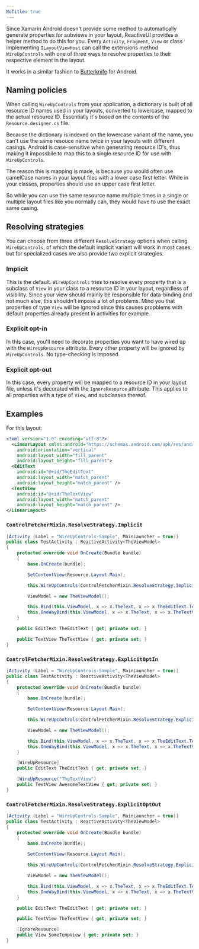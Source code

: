 ```yaml
---
NoTitle: true
---
```

Since Xamarin Android doesn't provide some method to automatically generate properties for subviews in your layout, ReactiveUI provides a helper method to do this for you.
Every `Activity`, `Fragment`, `View` or class implementing `ILayoutViewHost` can call the extensions method `WireUpControls` with one of three ways to resolve properties to their respective element in the layout.

It works in a similar fashion to [Butterknife](https://jakewharton.github.io/butterknife/) for Android.

## Naming policies

When calling `WireUpControls` from your application, a dictionary is built of all resource ID names used in your layouts, converted to lowercase, mapped to the actual resource ID. Essentially it's based on the contents of the `Resource.designer.cs` file.

Because the dictionary is indexed on the lowercase variant of the name, you can't use the same resouce name twice in your layouts with different casings. Android is case-sensitive when generating resource ID's, thus making it impossbile to map this to a single resource ID for use with `WireUpControls`.

The reason this is mapping is made, is because you would often use camelCase names in your layout files with a lower case first letter. While in your classes, properties should use an upper case first letter.

So while you can use the same resource name multiple times in a single or multiple layout files like you normally can, they would have to use the exact same casing.

## Resolving strategies

You can choose from three different `ResolveStrategy` options when calling `WireUpControls`, of which the default implicit variant will work in most cases, but for specialized cases we also provide two explicit strategies.

### Implicit

This is the default. `WireUpControls` tries to resolve every property that is a subclass of `View` in your class to a resource ID in your layout, regardless of visibility. Since your view should mainly be responsible for data-binding and not much else, this shouldn't impose a lot of problems. Mind you that properties of type `View` will be ignored since this causes propblems with default properties already present in activities for example.

### Explicit opt-in

In this case, you'll need to decorate properties you want to have wired up with the `WireUpResource` attribute. Every other property will be ignored by `WireUpControls`. No type-checking is imposed.

### Explicit opt-out

In this case, every property will be mapped to a resource ID in your layout file, unless it's decorated with the `IgnoreResource` attribute. This applies to all properties with a type of `View`, and subclasses thereof.

## Examples

For this layout:

```xml
<?xml version="1.0" encoding="utf-8"?>
  <LinearLayout xmlns:android="https://schemas.android.com/apk/res/android"
    android:orientation="vertical"
    android:layout_width="fill_parent"
    android:layout_height="fill_parent">
  <EditText
    android:id="@+id/TheEditText"
    android:layout_width="match_parent"
    android:layout_height="match_parent" />
  <TextView
    android:id="@+id/TheTextView"
    android:layout_width="match_parent"
    android:layout_height="match_parent" />
</LinearLayout>
```

### `ControlFetcherMixin.ResolveStrategy.Implicit`

```csharp
[Activity (Label = "WireUpControls-Sample", MainLauncher = true)]
public class TestActivity : ReactiveActivity<TheViewModel> 
{
    protected override void OnCreate(Bundle bundle)
    {
        base.OnCreate(bundle);

        SetContentView(Resource.Layout.Main);

        this.WireUpControls(ControlFetcherMixin.ResolveStrategy.Implicit);

        ViewModel = new TheViewModel();

        this.Bind(this.ViewModel, x => x.TheText, x => x.TheEditText.Text);
        this.OneWayBind(this.ViewModel, x => x.TheText, x => x.TheTextView.Text);
    }

    public EditText TheEditText { get; private set; }

    public TextView TheTextView { get; private set; }
}
```

### `ControlFetcherMixin.ResolveStrategy.ExplicitOptIn`

```csharp
[Activity (Label = "WireUpControls-Sample", MainLauncher = true)]
public class TestActivity : ReactiveActivity<TheViewModel>
{
    protected override void OnCreate(Bundle bundle)
    {
        base.OnCreate(bundle);

        SetContentView(Resource.Layout.Main);

        this.WireUpControls(ControlFetcherMixin.ResolveStrategy.ExplicitOptIn);

        ViewModel = new TheViewModel();

        this.Bind(this.ViewModel, x => x.TheText, x => x.TheEditText.Text);
        this.OneWayBind(this.ViewModel, x => x.TheText, x => x.TheTextView.Text);
    }

    [WireUpResource]
    public EditText TheEditText { get; private set; }

    [WireUpResource("TheTextView")
    public TextView AwesomeTextView { get; private set; }
}
```

### `ControlFetcherMixin.ResolveStrategy.ExplicitOptOut`

```csharp
[Activity (Label = "WireUpControls-Sample", MainLauncher = true)]
public class TestActivity : ReactiveActivity<TheViewModel>
{
    protected override void OnCreate(Bundle bundle)
    {
        base.OnCreate(bundle);

        SetContentView(Resource.Layout.Main);

        this.WireUpControls(ControlFetcherMixin.ResolveStrategy.ExplicitOptOut);

        ViewModel = new TheViewModel();

        this.Bind(this.ViewModel, x => x.TheText, x => x.TheEditText.Text);
        this.OneWayBind(this.ViewModel, x => x.TheText, x => x.TheTextView.Text);
    }

    public EditText TheEditText { get; private set; }

    public TextView TheTextView { get; private set; }

    [IgnoreResource]
    public View SomeTempView { get; private set; }
}
```

